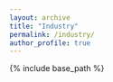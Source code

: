 ```yaml
---
layout: archive
title: "Industry"
permalink: /industry/
author_profile: true
---
```


{% include base_path %}

